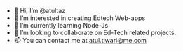- 👋 Hi, I’m @atultaz
- 👀 I’m interested in creating Edtech Web-apps
- 🌱 I’m currently learning Node-Js
- 💞️ I’m looking to collaborate on Ed-Tech related projects.
- 📫 You can contact me at atul.tiwari@me.com

<!---
atultaz/atultaz is a ✨ special ✨ repository because its `README.md` (this file) appears on your GitHub profile.
You can click the Preview link to take a look at your changes.
--->
